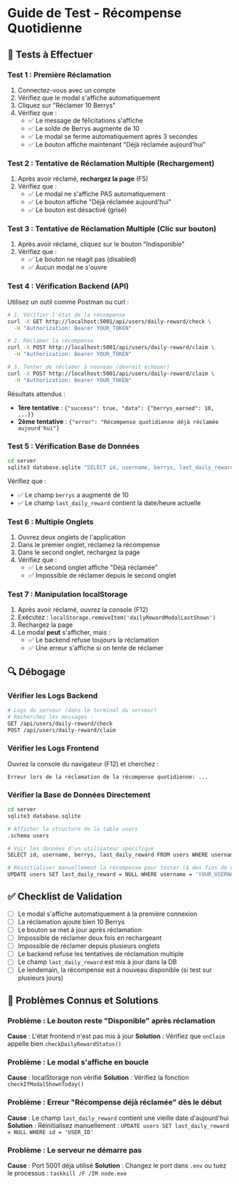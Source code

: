 # Guide de Test - Récompense Quotidienne

## 🧪 Tests à Effectuer

### Test 1 : Première Réclamation
1. Connectez-vous avec un compte
2. Vérifiez que le modal s'affiche automatiquement
3. Cliquez sur "Réclamer 10 Berrys"
4. Vérifiez que :
   - ✅ Le message de félicitations s'affiche
   - ✅ Le solde de Berrys augmente de 10
   - ✅ Le modal se ferme automatiquement après 3 secondes
   - ✅ Le bouton affiche maintenant "Déjà réclamée aujourd'hui"

### Test 2 : Tentative de Réclamation Multiple (Rechargement)
1. Après avoir réclamé, **rechargez la page** (F5)
2. Vérifiez que :
   - ✅ Le modal ne s'affiche PAS automatiquement
   - ✅ Le bouton affiche "Déjà réclamée aujourd'hui"
   - ✅ Le bouton est désactivé (grisé)

### Test 3 : Tentative de Réclamation Multiple (Clic sur bouton)
1. Après avoir réclamé, cliquez sur le bouton "Indisponible"
2. Vérifiez que :
   - ✅ Le bouton ne réagit pas (disabled)
   - ✅ Aucun modal ne s'ouvre

### Test 4 : Vérification Backend (API)
Utilisez un outil comme Postman ou curl :

```bash
# 1. Vérifier l'état de la récompense
curl -X GET http://localhost:5001/api/users/daily-reward/check \
  -H "Authorization: Bearer YOUR_TOKEN"

# 2. Réclamer la récompense
curl -X POST http://localhost:5001/api/users/daily-reward/claim \
  -H "Authorization: Bearer YOUR_TOKEN"

# 3. Tenter de réclamer à nouveau (devrait échouer)
curl -X POST http://localhost:5001/api/users/daily-reward/claim \
  -H "Authorization: Bearer YOUR_TOKEN"
```

Résultats attendus :
- **1ère tentative** : `{"success": true, "data": {"berrys_earned": 10, ...}}`
- **2ème tentative** : `{"error": "Récompense quotidienne déjà réclamée aujourd'hui"}`

### Test 5 : Vérification Base de Données
```bash
cd server
sqlite3 database.sqlite "SELECT id, username, berrys, last_daily_reward FROM users;"
```

Vérifiez que :
- ✅ Le champ `berrys` a augmenté de 10
- ✅ Le champ `last_daily_reward` contient la date/heure actuelle

### Test 6 : Multiple Onglets
1. Ouvrez deux onglets de l'application
2. Dans le premier onglet, réclamez la récompense
3. Dans le second onglet, rechargez la page
4. Vérifiez que :
   - ✅ Le second onglet affiche "Déjà réclamée"
   - ✅ Impossible de réclamer depuis le second onglet

### Test 7 : Manipulation localStorage
1. Après avoir réclamé, ouvrez la console (F12)
2. Exécutez : `localStorage.removeItem('dailyRewardModalLastShown')`
3. Rechargez la page
4. Le modal **peut** s'afficher, mais :
   - ✅ Le backend refuse toujours la réclamation
   - ✅ Une erreur s'affiche si on tente de réclamer

## 🔍 Débogage

### Vérifier les Logs Backend
```bash
# Logs du serveur (dans le terminal du serveur)
# Recherchez les messages :
GET /api/users/daily-reward/check
POST /api/users/daily-reward/claim
```

### Vérifier les Logs Frontend
Ouvrez la console du navigateur (F12) et cherchez :
```
Erreur lors de la réclamation de la récompense quotidienne: ...
```

### Vérifier la Base de Données Directement
```bash
cd server
sqlite3 database.sqlite

# Afficher la structure de la table users
.schema users

# Voir les données d'un utilisateur spécifique
SELECT id, username, berrys, last_daily_reward FROM users WHERE username = 'YOUR_USERNAME';

# Réinitialiser manuellement la récompense pour tester (à des fins de développement uniquement)
UPDATE users SET last_daily_reward = NULL WHERE username = 'YOUR_USERNAME';
```

## ✅ Checklist de Validation

- [ ] Le modal s'affiche automatiquement à la première connexion
- [ ] La réclamation ajoute bien 10 Berrys
- [ ] Le bouton se met à jour après réclamation
- [ ] Impossible de réclamer deux fois en rechargeant
- [ ] Impossible de réclamer depuis plusieurs onglets
- [ ] Le backend refuse les tentatives de réclamation multiple
- [ ] Le champ `last_daily_reward` est mis à jour dans la DB
- [ ] Le lendemain, la récompense est à nouveau disponible (si test sur plusieurs jours)

## 🐛 Problèmes Connus et Solutions

### Problème : Le bouton reste "Disponible" après réclamation
**Cause** : L'état frontend n'est pas mis à jour
**Solution** : Vérifiez que `onClaim` appelle bien `checkDailyRewardStatus()`

### Problème : Le modal s'affiche en boucle
**Cause** : localStorage non vérifié
**Solution** : Vérifiez la fonction `checkIfModalShownToday()`

### Problème : Erreur "Récompense déjà réclamée" dès le début
**Cause** : Le champ `last_daily_reward` contient une vieille date d'aujourd'hui
**Solution** : Réinitialisez manuellement : `UPDATE users SET last_daily_reward = NULL WHERE id = 'USER_ID'`

### Problème : Le serveur ne démarre pas
**Cause** : Port 5001 déjà utilisé
**Solution** : Changez le port dans `.env` ou tuez le processus : `taskkill /F /IM node.exe`
